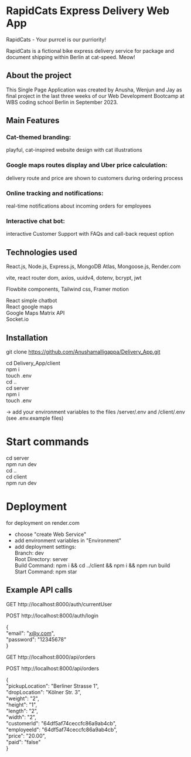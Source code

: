 # RapidCats Express Delivery Web App

RapidCats - Your purrcel is our purriority!

RapidCats is a fictional bike express delivery service for package and document shipping within Berlin at cat-speed. Meow!

## About the project

This Single Page Application was created by Anusha, Wenjun and Jay as final project in the last three weeks of our Web Development Bootcamp at WBS coding school Berlin in September 2023.


## Main Features

### Cat-themed branding:

playful, cat-inspired website design with cat illustrations

### Google maps routes display and Uber price calculation:

delivery route and price are shown to customers during ordering process

### Online tracking and notifications:

real-time notifications about incoming orders for employees

### Interactive chat bot:

interactive Customer Support with FAQs and call-back request option

## Technologies used

React.js, Node.js, Express.js, MongoDB Atlas, Mongoose.js, Render.com

vite, react router dom, axios, uuidv4, dotenv, bcrypt, jwt

Flowbite components, Tailwind css, Framer motion

React simple chatbot  
React google maps  
Google Maps Matrix API  
Socket.io

## Installation

git clone https://github.com/Anushamalligappa/Delivery_App.git

cd Delivery_App/client  
npm i  
touch .env  
cd ..  
cd server  
npm i  
touch .env

-> add your environment variables to the files /server/.env and /client/.env (see .env.example files)

# Start commands

cd server  
npm run dev  
cd ..  
cd client  
npm run dev

# Deployment

for deployment on render.com

- choose "create Web Service"
- add environment variables in "Environment"
- add deployment settings:  
  Branch: dev  
  Root Directory: server  
  Build Command: npm i && cd ../client && npm i && npm run build  
  Start Command: npm star
## Example API calls

GET
http://localhost:8000/auth/currentUser

POST
http://localhost:8000/auth/login

{  
"email": "x@y.com",  
"password": "12345678"  
}

GET
http://localhost:8000/api/orders

POST
http://localhost:8000/api/orders

{  
"pickupLocation": "Berliner Strasse 1",  
"dropLocation": "Kölner Str. 3",  
"weight": "2",  
"height": "1",  
"length": "2",  
"width": "2",  
"customerId": "64df5af74ceccfc86a9ab4cb",  
"employeeId": "64df5af74ceccfc86a9ab4cb",  
"price": "20.00",  
"paid": "false"  
}
